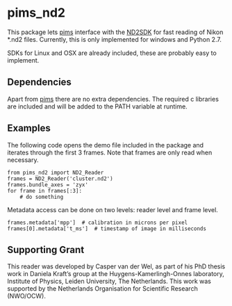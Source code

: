 pims_nd2
========

This package lets [pims](https://github.com/soft-matter/pims) interface with the [ND2SDK](http://www.nd2sdk.com) for fast reading of Nikon *.nd2 files.
Currently, this is only implemented for windows and Python 2.7.

SDKs for Linux and OSX are already included, these are probably easy to implement.

Dependencies
------------

Apart from [pims](https://github.com/soft-matter/pims) there are no extra dependencies. The required c libraries are included and will be added to the PATH variable at runtime. 

Examples
--------

The following code opens the demo file included in the package and iterates through the first 3 frames. Note that frames are only read when necessary.

    from pims_nd2 import ND2_Reader
    frames = ND2_Reader('cluster.nd2')
	frames.bundle_axes = 'zyx'
	for frame in frames[:3]:
		# do something

Metadata access can be done on two levels: reader level and frame level.

	frames.metadata['mpp']  # calibration in microns per pixel
	frames[0].metadata['t_ms']  # timestamp of image in milliseconds

Supporting Grant
----------------
This reader was developed by Casper van der Wel, as part of his PhD thesis work in Daniela Kraft’s group at the Huygens-Kamerlingh-Onnes laboratory, Institute of Physics, Leiden University, The Netherlands. This work was supported by the Netherlands Organisation for Scientific Research (NWO/OCW).
